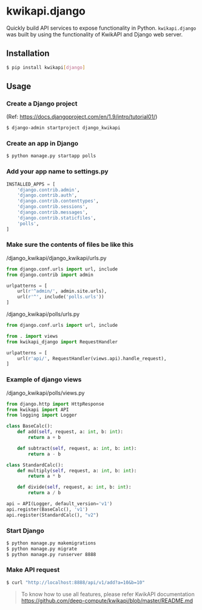 # kwikapi.django

Quickly build API services to expose functionality in Python. `kwikapi.django` was built by using the functionality of KwikAPI and Django web server.

## Installation

```bash
$ pip install kwikapi[django]
```

## Usage

### Create a Django project

(Ref: https://docs.djangoproject.com/en/1.9/intro/tutorial01/)

```bash
$ django-admin startproject django_kwikapi
```

### Create an app in Django

```bash
$ python manage.py startapp polls
```

### Add your app name to settings.py

```python
INSTALLED_APPS = [
    'django.contrib.admin',
    'django.contrib.auth',
    'django.contrib.contenttypes',
    'django.contrib.sessions',
    'django.contrib.messages',
    'django.contrib.staticfiles',
    'polls',
]
```
### Make sure the contents of files be like this

/django_kwikapi/django_kwikapi/urls.py

```python
from django.conf.urls import url, include
from django.contrib import admin

urlpatterns = [
    url(r'^admin/', admin.site.urls),
    url(r'^', include('polls.urls'))
]
```

/django_kwikapi/polls/urls.py

```python
from django.conf.urls import url, include

from . import views
from kwikapi_django import RequestHandler

urlpatterns = [
    url(r'api/', RequestHandler(views.api).handle_request),
]
```

### Example of django views

/django_kwikapi/polls/views.py

```python
from django.http import HttpResponse
from kwikapi import API
from logging import Logger

class BaseCalc():
    def add(self, request, a: int, b: int):
        return a + b

    def subtract(self, request, a: int, b: int):
        return a - b

class StandardCalc():
    def multiply(self, request, a: int, b: int):
        return a * b

    def divide(self, request, a: int, b: int):
        return a / b

api = API(Logger, default_version='v1')
api.register(BaseCalc(), 'v1')
api.register(StandardCalc(), "v2")
```

### Start Django

```bash
$ python manage.py makemigrations
$ python manage.py migrate
$ python manage.py runserver 8888
```

### Make API request

```bash
$ curl "http://localhost:8888/api/v1/add?a=10&b=10"
```

> To know how to use all features, please refer KwikAPI documentation https://github.com/deep-compute/kwikapi/blob/master/README.md
